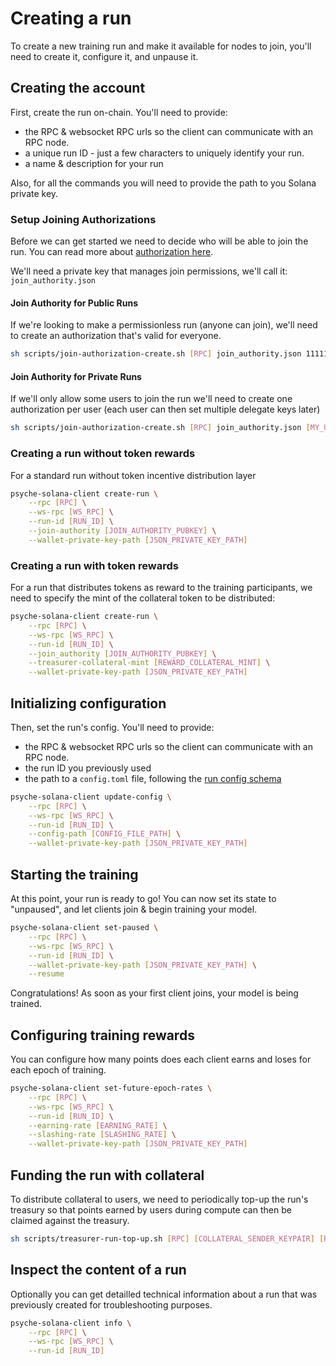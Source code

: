 # Creating a run

To create a new training run and make it available for nodes to join, you'll need to create it, configure it, and unpause it.

## Creating the account

First, create the run on-chain.
You'll need to provide:

- the RPC & websocket RPC urls so the client can communicate with an RPC node.
- a unique run ID - just a few characters to uniquely identify your run.
- a name & description for your run

Also, for all the commands you will need to provide the path to you Solana private key.

### Setup Joining Authorizations

Before we can get started we need to decide who will be able to join the run.
You can read more about [authorization here](./authentication.md).

We'll need a private key that manages join permissions, we'll call it: `join_authority.json`

#### Join Authority for Public Runs

If we're looking to make a permissionless run (anyone can join), we'll need to create an authorization that's valid for everyone.

```sh
sh scripts/join-authorization-create.sh [RPC] join_authority.json 11111111111111111111111111111111
```

#### Join Authority for Private Runs

If we'll only allow some users to join the run we'll need to create one authorization per user (each user can then set multiple delegate keys later)

```sh
sh scripts/join-authorization-create.sh [RPC] join_authority.json [MY_USER_PUBKEY]
```

### Creating a run without token rewards

For a standard run without token incentive distribution layer

```bash
psyche-solana-client create-run \
    --rpc [RPC] \
    --ws-rpc [WS_RPC] \
    --run-id [RUN_ID] \
    --join-authority [JOIN_AUTHORITY_PUBKEY] \
    --wallet-private-key-path [JSON_PRIVATE_KEY_PATH]
```

### Creating a run with token rewards

For a run that distributes tokens as reward to the training participants, we need to specify the mint of the collateral token to be distributed:

```bash
psyche-solana-client create-run \
    --rpc [RPC] \
    --ws-rpc [WS_RPC] \
    --run-id [RUN_ID] \
    --join_authority [JOIN_AUTHORITY_PUBKEY] \
    --treasurer-collateral-mint [REWARD_COLLATERAL_MINT] \
    --wallet-private-key-path [JSON_PRIVATE_KEY_PATH]
```

## Initializing configuration

Then, set the run's config.
You'll need to provide:

- the RPC & websocket RPC urls so the client can communicate with an RPC node.
- the run ID you previously used
- the path to a `config.toml` file, following the [run config schema](./run-config.md)

```bash
psyche-solana-client update-config \
    --rpc [RPC] \
    --ws-rpc [WS_RPC] \
    --run-id [RUN_ID] \
    --config-path [CONFIG_FILE_PATH] \
    --wallet-private-key-path [JSON_PRIVATE_KEY_PATH]
```

## Starting the training

At this point, your run is ready to go! You can now set its state to "unpaused", and let clients join & begin training your model.

```bash
psyche-solana-client set-paused \
    --rpc [RPC] \
    --ws-rpc [WS_RPC] \
    --run-id [RUN_ID] \
    --wallet-private-key-path [JSON_PRIVATE_KEY_PATH] \
    --resume
```

Congratulations! As soon as your first client joins, your model is being trained.

## Configuring training rewards

You can configure how many points does each client earns and loses for each epoch of training.

```bash
psyche-solana-client set-future-epoch-rates \
    --rpc [RPC] \
    --ws-rpc [WS_RPC] \
    --run-id [RUN_ID] \
    --earning-rate [EARNING_RATE] \
    --slashing-rate [SLASHING_RATE] \
    --wallet-private-key-path [JSON_PRIVATE_KEY_PATH]
```

## Funding the run with collateral

To distribute collateral to users, we need to periodically top-up the run's treasury so that points earned by users during compute can then be claimed against the treasury.

```sh
sh scripts/treasurer-run-top-up.sh [RPC] [COLLATERAL_SENDER_KEYPAIR] [RUN_ID] [AMOUNT]
```

## Inspect the content of a run

Optionally you can get detailled technical information about a run that was previously created for troubleshooting purposes.

```bash
psyche-solana-client info \
    --rpc [RPC] \
    --ws-rpc [WS_RPC] \
    --run-id [RUN_ID]
```
